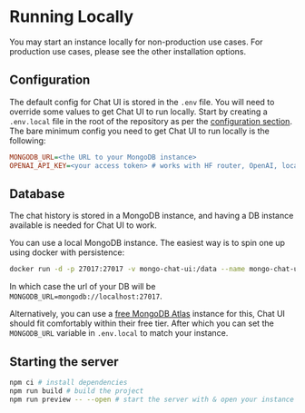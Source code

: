 # Running Locally

You may start an instance locally for non-production use cases. For production use cases, please see the other installation options.

## Configuration

The default config for Chat UI is stored in the `.env` file. You will need to override some values to get Chat UI to run locally. Start by creating a `.env.local` file in the root of the repository as per the [configuration section](../configuration/overview). The bare minimum config you need to get Chat UI to run locally is the following:

```ini
MONGODB_URL=<the URL to your MongoDB instance>
OPENAI_API_KEY=<your access token> # works with HF router, OpenAI, local servers
```

## Database

The chat history is stored in a MongoDB instance, and having a DB instance available is needed for Chat UI to work.

You can use a local MongoDB instance. The easiest way is to spin one up using docker with persistence:

```bash
docker run -d -p 27017:27017 -v mongo-chat-ui:/data --name mongo-chat-ui mongo:latest
```

In which case the url of your DB will be `MONGODB_URL=mongodb://localhost:27017`.

Alternatively, you can use a [free MongoDB Atlas](https://www.mongodb.com/pricing) instance for this, Chat UI should fit comfortably within their free tier. After which you can set the `MONGODB_URL` variable in `.env.local` to match your instance.

## Starting the server

```bash
npm ci # install dependencies
npm run build # build the project
npm run preview -- --open # start the server with & open your instance at http://localhost:4173
```
